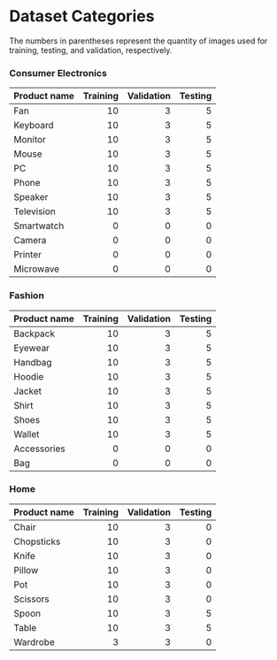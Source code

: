 # Dataset Categories

The numbers in parentheses represent the quantity of images used for training, testing, and validation, respectively.

### Consumer Electronics

| Product name | Training | Validation | Testing |
| ------------ | -------: | ---------: | ------: |
| Fan          |       10 |          3 |       5 |
| Keyboard     |       10 |          3 |       5 |
| Monitor      |       10 |          3 |       5 |
| Mouse        |       10 |          3 |       5 |
| PC           |       10 |          3 |       5 |
| Phone        |       10 |          3 |       5 |
| Speaker      |       10 |          3 |       5 |
| Television   |       10 |          3 |       5 |
| Smartwatch   |        0 |          0 |       0 |
| Camera       |        0 |          0 |       0 |
| Printer      |        0 |          0 |       0 |
| Microwave    |        0 |          0 |       0 |

### Fashion

| Product name | Training | Validation | Testing |
| ------------ | -------: | ---------: | ------: |
| Backpack     |       10 |          3 |       5 |
| Eyewear      |       10 |          3 |       5 |
| Handbag      |       10 |          3 |       5 |
| Hoodie       |       10 |          3 |       5 |
| Jacket       |       10 |          3 |       5 |
| Shirt        |       10 |          3 |       5 |
| Shoes        |       10 |          3 |       5 |
| Wallet       |       10 |          3 |       5 |
| Accessories  |        0 |          0 |       0 |
| Bag          |        0 |          0 |       0 |

### Home

| Product name | Training | Validation | Testing |
| ------------ | -------: | ---------: | ------: |
| Chair        |       10 |          3 |       0 |
| Chopsticks   |       10 |          3 |       0 |
| Knife        |       10 |          3 |       0 |
| Pillow       |       10 |          3 |       0 |
| Pot          |       10 |          3 |       0 |
| Scissors     |       10 |          3 |       0 |
| Spoon        |       10 |          3 |       5 |
| Table        |       10 |          3 |       5 |
| Wardrobe     |        3 |          3 |       0 |
